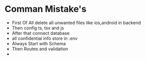 # Comman Mistake's
 - First Of All delete all unwanted files like ios,android in backend
 - Then config ts, tsx and js 
 - After that connect database 
 - all confidential info store in .env 
 - Always Start with Schema 
 - Then Routes and validation
 - 